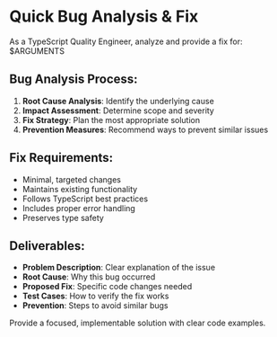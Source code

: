 # Quick Bug Analysis & Fix

As a TypeScript Quality Engineer, analyze and provide a fix for: $ARGUMENTS

## Bug Analysis Process:
1. **Root Cause Analysis**: Identify the underlying cause
2. **Impact Assessment**: Determine scope and severity
3. **Fix Strategy**: Plan the most appropriate solution
4. **Prevention Measures**: Recommend ways to prevent similar issues

## Fix Requirements:
- Minimal, targeted changes
- Maintains existing functionality
- Follows TypeScript best practices
- Includes proper error handling
- Preserves type safety

## Deliverables:
- **Problem Description**: Clear explanation of the issue
- **Root Cause**: Why this bug occurred
- **Proposed Fix**: Specific code changes needed
- **Test Cases**: How to verify the fix works
- **Prevention**: Steps to avoid similar bugs

Provide a focused, implementable solution with clear code examples.